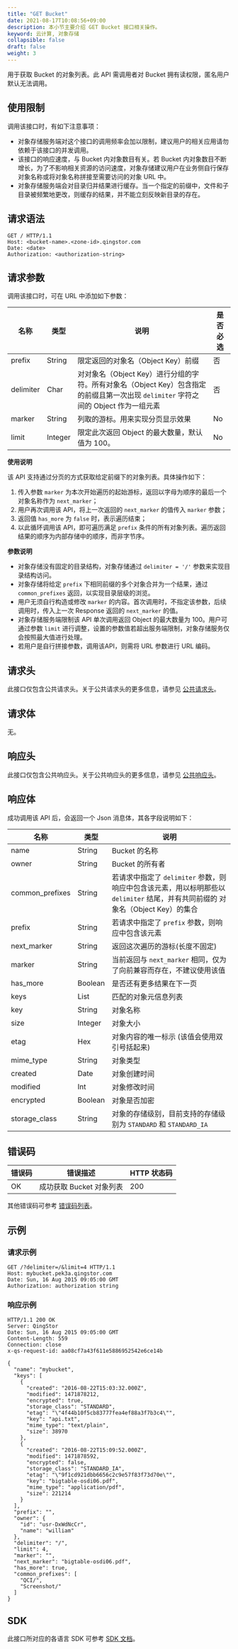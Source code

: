 ```yaml
---
title: "GET Bucket"
date: 2021-08-17T10:08:56+09:00
description: 本小节主要介绍 GET Bucket 接口相关操作。
keyword: 云计算, 对象存储
collapsible: false
draft: false
weight: 3
---
```


用于获取 Bucket 的对象列表。此 API 需调用者对 Bucket 拥有读权限，匿名用户默认无法调用。

## 使用限制

调用该接口时，有如下注意事项：

- 对象存储服务端对这个接口的调用频率会加以限制，建议用户的相关应用请勿依赖于该接口的并发调用。
- 该接口的响应速度，与 Bucket 内对象数目有关。若 Bucket 内对象数目不断增长，为了不影响相关资源的访问速度，对象存储建议用户在业务侧自行保存对象名称或将对象名称拼接至需要访问的对象 URL 中。
- 对象存储服务端会对目录归并结果进行缓存。当一个指定的前缀中，文件和子目录被频繁地更改，则缓存的结果，并不能立刻反映新目录的存在。

## 请求语法

```http
GET / HTTP/1.1
Host: <bucket-name>.<zone-id>.qingstor.com
Date: <date>
Authorization: <authorization-string>
```

## 请求参数

调用该接口时，可在 URL 中添加如下参数：

| 名称 | 类型 | 说明 | 是否必选 |
| --- | --- | --- | --- |
| prefix | String | 限定返回的对象名（Object Key）前缀 | 否 |
| delimiter | Char | 对对象名（Object Key）进行分组的字符。所有对象名（Object Key）包含指定的前缀且第一次出现 `delimiter` 字符之间的 Object 作为一组元素 | 否 |
| marker | String | 列取的游标。用来实现分页显示效果 | No |
| limit | Integer | 限定此次返回 Object 的最大数量，默认值为 100。| No |

**使用说明**

该 API 支持通过分页的方式获取给定前缀下的对象列表。具体操作如下：

1. 传入参数 `marker` 为本次开始遍历的起始游标，返回以字母为顺序的最后一个对象名称作为 `next_marker`；
2. 用户再次调用该 API，将上一次返回的 `next_marker` 的值传入 `marker` 参数；
3. 返回值 `has_more` 为 `false` 时，表示遍历结束；
4. 以此循环调用该 API，即可遍历满足 `prefix` 条件的所有对象列表。遍历返回结果的顺序为内部存储中的顺序，而非字节序。

**参数说明**

- 对象存储没有固定的目录结构，对象存储通过 `delimiter = '/'` 参数来实现目录结构访问。
- 对象存储将给定 `prefix` 下相同前缀的多个对象合并为一个结果，通过 `common_prefixes` 返回，以实现目录层级的浏览。
- 用户无须自行构造或修改 `marker` 的内容。首次调用时，不指定该参数，后续调用时，传入上一次 Response 返回的 `next_marker` 的值。
- 对象存储服务端限制该 API 单次调用返回 Object 的最大数量为 100。用户可通过参数 `limit` 进行调整，设置的参数值若超出服务端限制，对象存储服务仅会按照最大值进行处理。
- 若用户是自行拼接参数，调用该API，则需将 URL 参数进行 URL 编码。

## 请求头

此接口仅包含公共请求头。关于公共请求头的更多信息，请参见 [公共请求头](/storage/object-storage/api/common_header/#请求头字段-request-header)。

## 请求体

无。

## 响应头

此接口仅包含公共响应头。关于公共响应头的更多信息，请参见 [公共响应头](/storage/object-storage/api/common_header/#响应头字段-response-header)。

## 响应体

成功调用该 API 后，会返回一个 Json 消息体，其各字段说明如下：

| 名称 | 类型 | 说明 |
| --- | --- | --- |
| name | String | Bucket 的名称 |
| owner | String | Bucket 的所有者 |
| common_prefixes | String | 若请求中指定了 `delimiter` 参数，则响应中包含该元素，用以标明那些以 `delimiter` 结尾，并有共同前缀的 对象名（Object Key）的集合 |
| prefix | String | 若请求中指定了 `prefix` 参数，则响应中包含该元素 |
| next_marker | String | 返回这次遍历的游标(长度不固定)|
| marker | String | 当前返回与 `next_marker` 相同，仅为了向前兼容而存在，不建议使用该值 |
| has_more | Boolean | 是否还有更多结果在下一页 |
| keys | List | 匹配的对象元信息列表 |
| key | String | 对象名称 |
| size | Integer | 对象大小 |
| etag | Hex | 对象内容的唯一标示 (该值会使用双引号括起来) |
| mime_type | String | 对象类型 |
| created | Date | 对象创建时间 |
| modified | Int | 对象修改时间 |
| encrypted | Boolean | 对象是否加密 |
| storage_class | String | 对象的存储级别，目前支持的存储级别为 `STANDARD` 和 `STANDARD_IA` |


## 错误码

| 错误码 | 错误描述 | HTTP 状态码 |
| --- | --- | --- |
| OK | 成功获取 Bucket 对象列表 | 200 |

其他错误码可参考 [错误码列表](/storage/object-storage/api/error_code/#错误码列表)。

## 示例

### 请求示例

```http
GET /?delimiter=/&limit=4 HTTP/1.1
Host: mybucket.pek3a.qingstor.com
Date: Sun, 16 Aug 2015 09:05:00 GMT
Authorization: authorization string
```

### 响应示例

```http
HTTP/1.1 200 OK
Server: QingStor
Date: Sun, 16 Aug 2015 09:05:00 GMT
Content-Length: 559
Connection: close
x-qs-request-id: aa08cf7a43f611e5886952542e6ce14b

{
  "name": "mybucket",
  "keys": [
    {
      "created": "2016-08-22T15:03:32.000Z",
      "modified": 1471878212,
      "encrypted": true,
      "storage_class": "STANDARD",
      "etag": "\"4f44b10f5cb83777fea4ef88a3f7b3c4\"",
      "key": "api.txt",
      "mime_type": "text/plain",
      "size": 38970
    },
    {
      "created": "2016-08-22T15:09:52.000Z",
      "modified": 1471878592,
      "encrypted": false,
      "storage_class": "STANDARD_IA",
      "etag": "\"9f1cd921dbb6656c2c9e57f83f73d70e\"",
      "key": "bigtable-osdi06.pdf",
      "mime_type": "application/pdf",
      "size": 221214
    }
  ],
  "prefix": "",
  "owner": {
    "id": "usr-DxWdNcCr",
    "name": "william"
  },
  "delimiter": "/",
  "limit": 4,
  "marker": "",
  "next_marker": "bigtable-osdi06.pdf",
  "has_more": true,
  "common_prefixes": [
    "QCI/",
    "Screenshot/"
  ]
}
```

## SDK

此接口所对应的各语言 SDK 可参考 [SDK 文档](/storage/object-storage/sdk/)。


